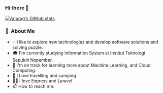 ### Hi there 👋

[![Anurag's GitHub stats](https://github-readme-stats.vercel.app/api?username=kevinwiwaha)](https://github.com/kevinwiwaha/github-readme-stats)

### 👋 &nbsp;About Me
- 💡  I like to explore new technologies and develop software solutions and solving puzzle.
- 🎓  I'm currently studying Information System at Institut Teknologi Sepuluh Nopember.
- 🌱  I'm on track for learning more about Machine Learning, and Cloud Computing. 
- 🥾 I Love travelling and camping
- 🐱‍👤 I love Express and Laravel
- 📫 How to reach me: 



